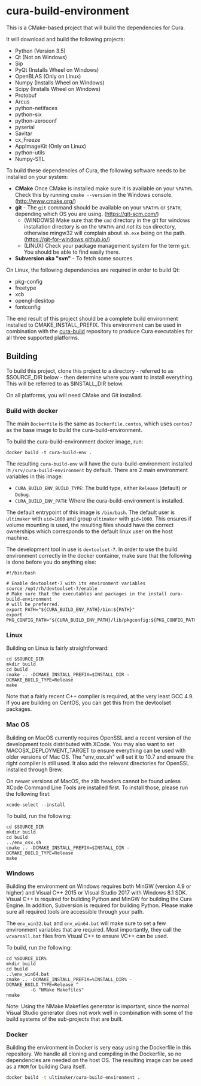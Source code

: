 cura-build-environment
======================

This is a CMake-based project that will build the dependencies for Cura.

It will download and build the following projects:

- Python (Version 3.5)
- Qt (Not on Windows)
- Sip
- PyQt (Installs Wheel on Windows)
- OpenBLAS (Only on Linux)
- Numpy (Installs Wheel on Windows)
- Scipy (Installs Wheel on Windows)
- Protobuf
- Arcus
- python-netifaces
- python-six
- python-zeroconf
- pyserial
- Savitar
- cx_Freeze
- AppImageKit (Only on Linux)
- python-utils
- Numpy-STL

To build these dependencies of Cura, the following software needs to be installed on your system:

- **CMake** Once CMake is installed make sure it is available on your `%PATH%`. Check this by running `cmake --version` in the Windows console. (http://www.cmake.org/)
- **git** - The `git` command should be available on your `%PATH%` or `$PATH`, depending which OS you are using. (https://git-scm.com/)
  - (WINDOWS) Make sure that the `cmd` directory in the git for windows installation directory is on the `%PATH%` and *not* its `bin` directory, otherwise mingw32 will complain about `sh.exe` being on the path. (https://git-for-windows.github.io/)
  - (LINUX) Check your package management system for the term `git`. You should be able to find easily there.
- **Subversion aka "svn"** - To fetch some sources

On Linux, the following dependencies are required in order to build Qt:
- pkg-config
- freetype
- xcb
- opengl-desktop
- fontconfig

The end result of this project should be a complete build environment
installed to CMAKE_INSTALL_PREFIX. This environment can be used in
combination with the [cura-build] repository to produce Cura executables for
all three supported platforms.

[cura-build]: https://github.com/ultimaker/cura-build

Building
--------

To build this project, clone this project to a directory - referred to as
$SOURCE_DIR below - then determine where you want to install everything.
This will be referred to as $INSTALL_DIR below.

On all platforms, you will need CMake and Git installed.

### Build with docker

The main `Dockerfile` is the same as `Dockerfile.centos`, which uses `centos7`
as the base image to build the cura-build-environment.

To build the cura-build-environment docker image, run:

```
docker build -t cura-build-env .
```

The resulting `cura-build-env` will have the cura-build-environment installed
in `/srv/cura-build-environment` by default. There are 2 main environment
variables in this image:

 - `CURA_BUILD_ENV_BUILD_TYPE`: The build type, either `Release` (default) or
   `Debug`.
 - `CURA_BUILD_ENV_PATH`: Where the cura-build-environment is installed.

The default entrypoint of this image is `/bin/bash`. The default user is
`ultimaker` with `uid=1000` and group `ultimaker` with `gid=1000`. This ensures
if volume mounting is used, the resulting files should have the correct
ownerships which corresponds to the default linux user on the host machine.

The development tool in use is `devtoolset-7`. In order to use the build
environment correctly in the docker container, make sure that the following
is done before you do anything else:

```
#!/bin/bash

# Enable devtoolset-7 with its environment variables
source /opt/rh/devtoolset-7/enable
# Make sure that the executables and packages in the install cura-build-environment
# will be preferred.
export PATH="${CURA_BUILD_ENV_PATH}/bin:${PATH}"
export PKG_CONFIG_PATH="${CURA_BUILD_ENV_PATH}/lib/pkgconfig:${PKG_CONFIG_PATH}"
```

### Linux

Building on Linux is fairly straightforward:

```
cd $SOURCE_DIR
mkdir build
cd build
cmake .. -DCMAKE_INSTALL_PREFIX=$INSTALL_DIR -DCMAKE_BUILD_TYPE=Release
make
```

Note that a fairly recent C++ compiler is required, at the very least GCC
4.9. If you are building on CentOS, you can get this from the devtoolset
packages.

### Mac OS

Building on MacOS currently requires OpenSSL and a recent version of the
development tools distributed with XCode. You may also want to set
MACOSX_DEPLOYMENT_TARGET to ensure everything can be used with older
versions of Mac OS. The "env_osx.sh" will set it to 10.7 and ensure the
right compiler is still used. It also add the relevant directories for
OpenSSL installed through Brew.

On newer versions of MacOS, the zlib headers cannot be found unless
XCode Command Line Tools are installed first. To install those, please
run the following first:

```
xcode-select --install
```

To build, run the following:

```
cd $SOURCE_DIR
mkdir build
cd build
../env_osx.sh
cmake .. -DCMAKE_INSTALL_PREFIX=$INSTALL_DIR -DCMAKE_BUILD_TYPE=Release
make
```

### Windows

Building the environment on Windows requires both MinGW (version 4.9 or
higher) and Visual C++ 2015 or Visual Studio 2017 with Windows 8.1 SDK.
Visual C++ is required for building Python and MinGW for building the Cura Engine.
In addition, Subversion is required for building Python. Please make sure all required tools are 
accessible through your path.

The `env_win32.bat` and `env_win64.bat` will make sure to set a few
environment variables that are required. Most importantly, they call the
`vcvarsall.bat` files from Visual C++ to ensure VC++ can be used.

To build, run the following:

```
cd %SOURCE_DIR%
mkdir build
cd build
..\env_win64.bat
cmake .. -DCMAKE_INSTALL_PREFIX=%INSTALL_DIR% -DCMAKE_BUILD_TYPE=Release ^
         -G "NMake Makefiles"
nmake
```

Note: Using the NMake Makefiles generator is important, since the normal
Visual Studio generator does not work well in combination with some of
the build systems of the sub-projects that are built.


### Docker
Building the environment in Docker is very easy using the Dockerfile in this repository.
We handle all cloning and compiling in the Dockerfile, so no dependencies are needed on the host OS.
The resulting image can be used as a `FROM` for building Cura itself.

```bash
docker build -t ultimaker/cura-build-environment .
```
